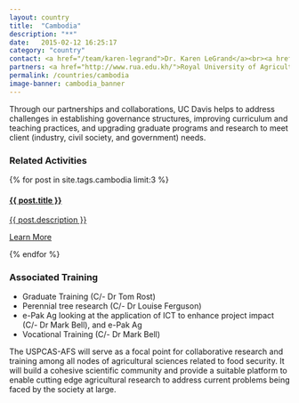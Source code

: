 ```yaml
---
layout: country
title:  "Cambodia"
description: "**"
date:   2015-02-12 16:25:17
category: "country"
contact: <a href="/team/karen-legrand">Dr. Karen LeGrand</a><br><a href="/team/glenn-young">Dr. Glenn Young</a><br><a href="/team/cary-trexler">Dr. Cary Trexler</a><br><a href="/team/g-david-miller">Dr. David Miller</a><br>
partners: <a href="http://www.rua.edu.kh/">Royal University of Agriculture, Phnom Penh</a><br><a href="http://ubb.edu.kh/">University of Battambang</a><br>
permalink: /countries/cambodia
image-banner: cambodia_banner
---
```


Through our partnerships and collaborations, UC Davis helps to address challenges in establishing governance structures, improving curriculum and teaching practices, and upgrading graduate programs and research to meet client (industry, civil society, and government) needs.

<div class="relatedprojects">

<h3>Related Activities</h3>
	{% for post in site.tags.cambodia limit:3 %}
	<a class="post-link" href="{{ post.url | prepend: site.baseurl }}">
	    <div class="relatedprojects__card">
	        <h4>
	              {{ post.title }}
	            </h4>
	        <p class="feed-description">{{ post.description }}</p>
	        <p class="primary-color">Learn More</p>
	    </div>
    </a>
    {% endfor %}
</div>

<h3>Associated Training</h3>
<ul>
<li>Graduate Training (C/- Dr Tom Rost)</li>
<li>Perennial tree research (C/- Dr Louise Ferguson)</li>
<li>e-Pak Ag looking at the application of ICT to enhance project impact (C/- Dr Mark Bell), and e-Pak Ag</li>
<li>Vocational Training (C/- Dr Mark Bell)</li>
</ul>


The USPCAS-AFS will serve as a focal point for collaborative research and training among all nodes of agricultural sciences related to food security. It will build a cohesive scientific community and provide a suitable platform to enable cutting edge agricultural research to address current problems being faced by the society at large.
